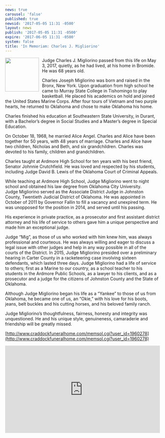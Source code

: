 ```yaml
---
news: true
carousel: 'false'
published: true
newsid: '2017-05-05 11:31 -0500'
layout: news
publish: '2017-05-05 11:31 -0500'
expire: '2017-06-05 11:31 -0500'
system: false
title: 'In Memoriam: Charles J. Migliorino'
---
```

<img style="width: 110px; float: left; margin: 0 10px 10px 0;" src='http://www.oscn.net/images/judges/CharlesMigliorino.jpg' />
Judge Charles J. Migliorino passed from this life on May 3, 2017, quietly, as he had lived, at his home in Bromide.  He was 68 years old. 

Charles Joseph Migliorino was born and raised in the Bronx, New York.  Upon graduation from high school he came to Murray State College in Tishomingo to play basketball.  He placed his academics on hold and joined the United States Marine Corps.  After four tours of Vietnam and two purple hearts, he returned to Oklahoma and chose to make Oklahoma his home.

Charles finished his education at Southeastern State University, in Durant, with a Bachelor’s degree in Social Studies and a Master’s degree in Special Education.

<!--more-->

On October 18, 1968, he married Alice Angel.  Charles and Alice have been together for 50 years, with 48 years of marriage.  Charles and Alice have two children, Nicholas and Beth, and six grandchildren.  Charles was devoted to his family, children and grandchildren.    

Charles taught at Ardmore High School for ten years with his best friend, Senator Johnnie Crutchfield.  He was loved and respected by his students, including Judge David B. Lewis of the Oklahoma Court of Criminal Appeals.

While teaching at Ardmore High School, Judge Migliorino went to night school and obtained his law degree from Oklahoma City University.   
Judge Migliorino served as the Associate District Judge in Johnston County, Twentieth Judicial District of Oklahoma.  He was appointed in October of 2011 by Governor Fallin to fill a vacancy and unexpired term.  He was unopposed for the position in 2014, and served until his passing.  

His experience in private practice, as a prosecutor and first assistant district attorney and his life of service to others gave him a unique perspective and made him an exceptional judge.  

Judge “Mig”, as those of us who worked with him knew him, was always professional and courteous.  He was always willing and eager to discuss a legal issue with other judges and help in any way possible in all of the courts of the District. In 2015, Judge Migliorino presided over a preliminary hearing in Carter County in a racketeering case involving sixteen defendants, which lasted three days.
Judge Migliorino had a life of service to others;  first as a Marine to our country, as a school teacher to his students in the Ardmore Public Schools, as a lawyer to his clients, and as a prosecutor and a judge for the citizens of Johnston County and the State of Oklahoma.

Although Judge Migliorino began his life as a “Yankee” to those of us from Oklahoma, he became one of us, an “Okie,” with his love for his boots, jeans, belt buckles and his cutting horses, and his beloved family ranch.

Judge Migliorino’s thoughtfulness, fairness, honesty and integrity was unquestioned.  He and his unique style, genuineness, camaraderie and friendship will be greatly missed.

[http://www.craddockfuneralhome.com/memsol.cgi?user_id=1960278](http://www.craddockfuneralhome.com/memsol.cgi?user_id=1960278)

<div style="position: relative; width:100%; height: 0; padding-bottom: 56.25%">
<iframe style="position: absolute; top: 0; left: 0; width: 100%; height: 100%;" src="https://www.youtube.com/embed/pMML3I7xCxw?rel=0" frameborder="0" webkitallowfullscreen mozallowfullscreen allowfullscreen></iframe>
</div>

